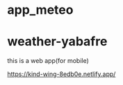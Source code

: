 ﻿# app_meteo
# weather-yabafre

this is a web app(for mobile)

https://kind-wing-8edb0e.netlify.app/
